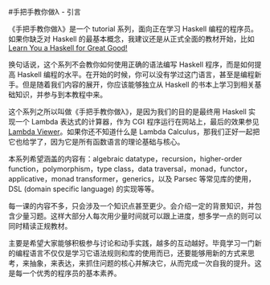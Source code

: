 #手把手教你做λ - 引言

《手把手教你做λ》是一个 tutorial 系列，面向正在学习 Haskell 编程的程序员。如果你缺乏对 Haskell 的最基本概念，我建议还是从正式全面的教材开始，比如 [Learn You a Haskell for Great Good!]

换句话说，这个系列不会教你如何使用正确的语法编写 Haskell 程序，而是如何提高 Haskell 编程的水平。在开始的时候，你可以没有学过这门语言，甚至是编程新手。但是随着我们内容的展开，你应该能够独立从 Haskell 的书本上学习到相关基础知识，并参与到本教程中来。

这个系列之所以叫做《手把手教你做λ》，是因为我们的目的是最终用 Haskell 实现一个 Lambda 表达式的计算器，作为 CGI 程序运行在网站上，最后的效果参见 [Lambda Viewer]。如果你还不知道什么是 Lambda Calculus，那我们正好一起把它也给学了，因为它是所有函数语言的理论基础与核心。

本系列希望涵盖的内容有：algebraic datatype，recursion，higher-order function，polymorphism，type class，data traversal，monad，functor，applicative，monad transformer，generics，以及 Parsec 等常见库的使用，DSL (domain specific language) 的实现等等。  

每一课的内容不多，只会涉及一个知识点甚至更少。会介绍一定的背景知识，并包含少量习题。这样大部分人每次用少量时间就可以跟上进度，想多学一点的则可以同时精读正规教材。

主要是希望大家能够积极参与讨论和动手实践，越多的互动越好。毕竟学习一门新的编程语言不仅仅是学习它语法规则和库的使用而已，还要能够用新的方式来思考，来抽象，来表达，来抓住问题的核心并解决它，从而完成一次自我的提升。这是每一个优秀的程序员的基本素养。


[Lambda Viewer]: http://projectultimatum.org/cgi-bin/lambda 
[Learn You a Haskell for Great Good!]: http://learnyouahaskell.com
